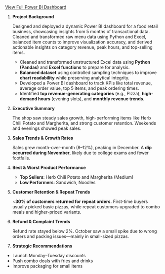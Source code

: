 [View Full Power BI Dashboard](https://app.fabric.microsoft.com/view?r=eyJrIjoiYTY2MDYwOTUtMzU3Yi00ZjY4LWE4NWEtMTc2N2UyYzFmZTU0IiwidCI6ImU3NmE3NTM0LThhNzQtNGE2Mi1hZGZkLThmODg1NThlZjM1MSJ9)


1. **Project Background**
    
    Designed and deployed a dynamic Power BI dashboard for a food retail business, showcasing insights from 5 months of transactional data. Cleaned and transformed raw menu data using Python and Excel, balanced item counts to improve visualization accuracy, and derived actionable insights on category revenue, peak hours, and top-selling items.
    
    - Cleaned and transformed unstructured Excel data using **Python (Pandas)** and **Excel functions** to prepare for analysis.
    - **Balanced dataset** using controlled sampling techniques to improve **chart readability** while preserving analytical integrity.
    - Developed a Power BI dashboard to track KPIs like total revenue, average order value, top 5 items, and peak ordering times.
    - Identified **top revenue-generating categories** (e.g., Pizza), **high-demand hours** (evening slots), and **monthly revenue trends**.
2. **Executive Summary**
    
    The shop saw steady sales growth, high-performing items like Herb Chili Potato and Margherita, and strong customer retention. Weekends and evenings showed peak sales.
    
3. **Sales Trends & Growth Rates**
    
    Sales grew month-over-month (8–12%), peaking in December. A **dip occurred during November**, likely due to college exams and fewer footfalls.
    
4. **Best & Worst Product Performance**
    - **Top Sellers**: Herb Chili Potato and Margherita (Medium)
    - **Low Performers**: Sandwich, Noodles
5. **Customer Retention & Repeat Trends**
    
    ~**30% of customers returned for repeat orders.** First-time buyers usually picked basic pizzas, while repeat customers upgraded to combo meals and higher-priced variants.
    
6. **Refund & Complaint Trends**
    
    Refund rate stayed below 2%. October saw a small spike due to wrong orders and packing issues—mainly in small-sized pizzas.
    
7. **Strategic Recommendations**
- Launch Monday–Tuesday discounts
- Push combo deals with fries and drinks
- Improve packaging for small items

